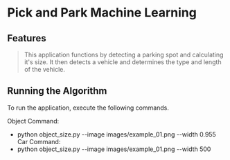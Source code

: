 # Pick and Park Machine Learning 


## Features
> This application functions by detecting a parking spot
> and calculating it's size. It then detects a vehicle 
> and determines the type and length of the vehicle.

## Running the Algorithm
To run the application, execute the following commands.

Object Command:
- python object_size.py --image images/example_01.png --width 0.955
Car Command:
- python object_size.py --image images/example_01.png --width 500
